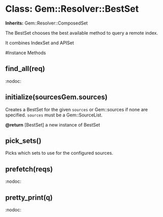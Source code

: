 # Class: Gem::Resolver::BestSet
**Inherits:** Gem::Resolver::ComposedSet
    

The BestSet chooses the best available method to query a remote index.

It combines IndexSet and APISet



#Instance Methods
## find_all(req) [](#method-i-find_all)
:nodoc:

## initialize(sourcesGem.sources) [](#method-i-initialize)
Creates a BestSet for the given `sources` or Gem::sources if none are
specified.  `sources` must be a Gem::SourceList.

**@return** [BestSet] a new instance of BestSet

## pick_sets() [](#method-i-pick_sets)
Picks which sets to use for the configured sources.

## prefetch(reqs) [](#method-i-prefetch)
:nodoc:

## pretty_print(q) [](#method-i-pretty_print)
:nodoc:

